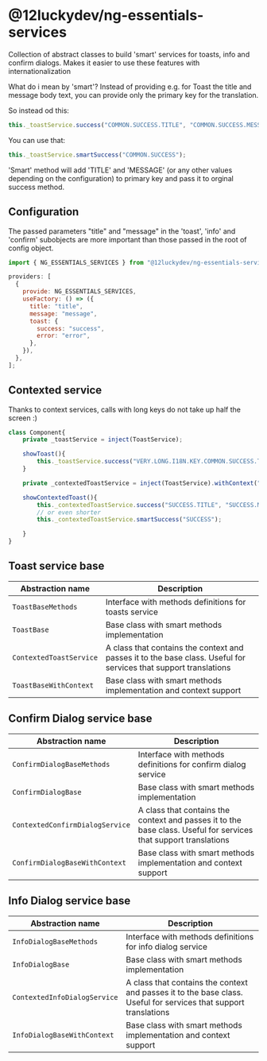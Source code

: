 # @12luckydev/ng-essentials-services

Collection of abstract classes to build 'smart' services for toasts, info and confirm dialogs. Makes it easier to use these features with internationalization

What do i mean by 'smart'?
Instead of providing e.g. for Toast the title and message body text, you can provide only the primary key for the translation.

So instead od this:

```javascript
this._toastService.success("COMMON.SUCCESS.TITLE", "COMMON.SUCCESS.MESSAGE");
```

You can use that:

```javascript
this._toastService.smartSuccess("COMMON.SUCCESS");
```

'Smart' method will add 'TITLE' and 'MESSAGE' (or any other values ​​depending on the configuration) to primary key and pass it to orginal success method.

## Configuration

The passed parameters "title" and "message" in the 'toast', 'info' and 'confirm' subobjects are more important than those passed in the root of config object.

```javascript
import { NG_ESSENTIALS_SERVICES } from "@12luckydev/ng-essentials-services";

providers: [
  {
    provide: NG_ESSENTIALS_SERVICES,
    useFactory: () => ({
      title: "title",
      message: "message",
      toast: {
        success: "success",
        error: "error",
      },
    }),
  },
];
```

## Contexted service

Thanks to context services, calls with long keys do not take up half the screen :)

```javascript
class Component{
    private _toastService = inject(ToastService);

    showToast(){
        this._toastService.success("VERY.LONG.I18N.KEY.COMMON.SUCCESS.TITLE", "VERY.LONG.I18N.KEY.COMMON.SUCCESS.MESSAGE");
    }

    private _contextedToastService = inject(ToastService).withContext("VERY.LONG.I18N.KEY.COMMON");

    showContextedToast(){
        this._contextedToastService.success("SUCCESS.TITLE", "SUCCESS.MESSAGE");
        // or even shorter
        this._contextedToastService.smartSuccess("SUCCESS");

    }
}
```

## Toast service base

| Abstraction name        | Description                                                                                                      |
| ----------------------- | ---------------------------------------------------------------------------------------------------------------- |
| `ToastBaseMethods`      | Interface with methods definitions for toasts service                                                            |
| `ToastBase`             | Base class with smart methods implementation                                                                     |
| `ContextedToastService` | A class that contains the context and passes it to the base class. Useful for services that support translations |
| `ToastBaseWithContext`  | Base class with smart methods implementation and context support                                                 |

## Confirm Dialog service base

| Abstraction name                | Description                                                                                                      |
| ------------------------------- | ---------------------------------------------------------------------------------------------------------------- |
| `ConfirmDialogBaseMethods`      | Interface with methods definitions for confirm dialog service                                                    |
| `ConfirmDialogBase`             | Base class with smart methods implementation                                                                     |
| `ContextedConfirmDialogService` | A class that contains the context and passes it to the base class. Useful for services that support translations |
| `ConfirmDialogBaseWithContext`  | Base class with smart methods implementation and context support                                                 |

## Info Dialog service base

| Abstraction name             | Description                                                                                                      |
| ---------------------------- | ---------------------------------------------------------------------------------------------------------------- |
| `InfoDialogBaseMethods`      | Interface with methods definitions for info dialog service                                                       |
| `InfoDialogBase`             | Base class with smart methods implementation                                                                     |
| `ContextedInfoDialogService` | A class that contains the context and passes it to the base class. Useful for services that support translations |
| `InfoDialogBaseWithContext`  | Base class with smart methods implementation and context support                                                 |
